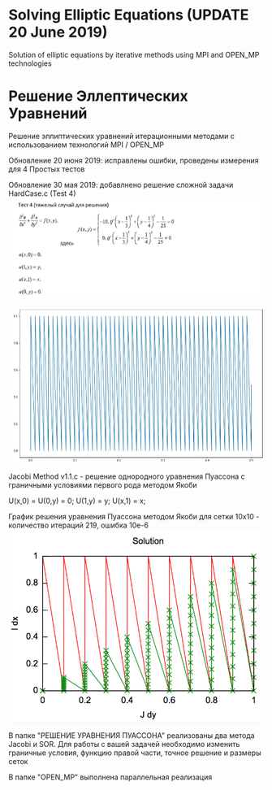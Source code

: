 # Solving Elliptic Equations (UPDATE 20 June 2019)
  Solution of elliptic equations by iterative methods using MPI and OPEN_MP technologies
  
# Решение Эллептических Уравнений
Решение эллиптических уравнений итерационными методами с использованием технологий MPI / OPEN_MP

Обновление 20 июня 2019: исправлены ошибки, проведены измерения для 4 Простых тестов

Обновление 30 мая 2019: добавлнено решение сложной задачи HardCase.c (Test 4)
![alt text](https://github.com/jmacgyve/Solving-Elliptic-Equations/blob/master/Test%204%20(HardCase%20Ex).png)

![alt text](https://github.com/jmacgyve/Solving-Elliptic-Equations/blob/master/Solution%20HardCase.png)

Jacobi Method v1.1.c - решение однородного уравнения Пуассона с граничными условиями первого рода методом Якоби

U(x,0) = U(0,y) = 0;  U(1,y) = y;  U(x,1) = x;

График решения уравнения Пуассона методом Якоби для сетки 10х10 - количество итераций 219, ошибка 10e-6
![alt text](https://github.com/jmacgyve/Solving-Elliptic-Equations/blob/master/RESULT/Jacobi%20Solution%20test%202.png)


В папке "РЕШЕНИЕ УРАВНЕНИЯ ПУАССОНА" реализованы два метода Jacobi и SOR. 
Для работы с вашей задачей необходимо изменить граничные условия, функцию правой части, точное решение и размеры сеток


В папке "OPEN_MP" выполнена параллельная реализация

